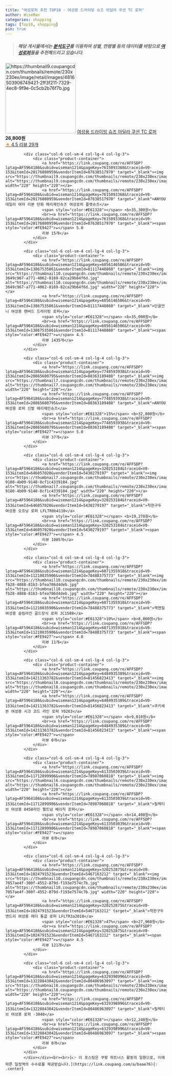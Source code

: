 ```yaml
---
title: "여성로퍼 추천 TOP10 - 여성용 드라이빙 슈즈 아딜라 쿠션 TC 로퍼"
author: WiseMan
categories: shopping
tags: [Top10, shopping]
pin: true
---
```


> ##### 해당 게시물에서는 [**분석도구**](https://itemscout.io/)를 이용하여 **성별**, **연령별** 등의 데이터를 바탕으로 [**여성로퍼**](https://link.coupang.com/a/baae76)들을 추천해드리고 있습니다.
<div class="container"><div class="row">
            <div class="col-6 col-sm-4 col-lg-4 col-lg-3">
                <div class="product-container">
                    <a href="https://link.coupang.com/re/AFFSDP?lptag=AF5964186&subid=wiseman1214&pageKey=6788390613&traceid=V0-153&itemId=15986493651&vendorItemId=83192194935" target="_blank"><img src="https://thumbnail9.coupangcdn.com/thumbnails/remote/230x230ex/image/retail/images/4816503906749421-2ff3f211-7329-4ec8-9f9e-0c5cb2b76f7b.jpg" alt="https://thumbnail9.coupangcdn.com/thumbnails/remote/230x230ex/image/retail/images/4816503906749421-2ff3f211-7329-4ec8-9f9e-0c5cb2b76f7b.jpg" width="220" height="220"></a>
                    <a href="https://link.coupang.com/re/AFFSDP?lptag=AF5964186&subid=wiseman1214&pageKey=6788390613&traceid=V0-153&itemId=15986493651&vendorItemId=83192194935" target="_blank">여성용 드라이빙 슈즈 아딜라 쿠션 TC 로퍼</a>
                    <span style="color:#E61328"></span> <b>26,800원</b>
                    <br><a href="https://link.coupang.com/re/AFFSDP?lptag=AF5964186&subid=wiseman1214&pageKey=6788390613&traceid=V0-153&itemId=15986493651&vendorItemId=83192194935" target="_blank"><span style="color:#FE9427">★</span> 4.5
                    리뷰 29개</a>
                </div>
            </div>
            
            <div class="col-6 col-sm-4 col-lg-4 col-lg-3">
                <div class="product-container">
                    <a href="https://link.coupang.com/re/AFFSDP?lptag=AF5964186&subid=wiseman1214&pageKey=7615093368&traceid=V0-153&itemId=20176880959&vendorItemId=87638517970" target="_blank"><img src="https://thumbnail9.coupangcdn.com/thumbnails/remote/230x230ex/image/vendor_inventory/8281/9e140a8da893a73259ffd09c0585c8f69a34b677a81ddb36c9c580418e98.jpg" alt="https://thumbnail9.coupangcdn.com/thumbnails/remote/230x230ex/image/vendor_inventory/8281/9e140a8da893a73259ffd09c0585c8f69a34b677a81ddb36c9c580418e98.jpg" width="220" height="220"></a>
                    <a href="https://link.coupang.com/re/AFFSDP?lptag=AF5964186&subid=wiseman1214&pageKey=7615093368&traceid=V0-153&itemId=20176880959&vendorItemId=87638517970" target="_blank">ANYOU 데일리 여자 리본 단화 메리제인슈즈 여성로퍼 플랫슈즈</a>
                    <span style="color:#E61328"></span> <b>35,300원</b>
                    <br><a href="https://link.coupang.com/re/AFFSDP?lptag=AF5964186&subid=wiseman1214&pageKey=7615093368&traceid=V0-153&itemId=20176880959&vendorItemId=87638517970" target="_blank"><span style="color:#FE9427">★</span> 5.0
                    리뷰 15개</a>
                </div>
            </div>
            
            <div class="col-6 col-sm-4 col-lg-4 col-lg-3">
                <div class="product-container">
                    <a href="https://link.coupang.com/re/AFFSDP?lptag=AF5964186&subid=wiseman1214&pageKey=6056146506&traceid=V0-153&itemId=13867535861&vendorItemId=81117448860" target="_blank"><img src="https://thumbnail10.coupangcdn.com/thumbnails/remote/230x230ex/image/retail/images/554164597340313-3649c967-a771-4062-8169-82ca29b64f6d.jpg" alt="https://thumbnail10.coupangcdn.com/thumbnails/remote/230x230ex/image/retail/images/554164597340313-3649c967-a771-4062-8169-82ca29b64f6d.jpg" width="220" height="220"></a>
                    <a href="https://link.coupang.com/re/AFFSDP?lptag=AF5964186&subid=wiseman1214&pageKey=6056146506&traceid=V0-153&itemId=13867535861&vendorItemId=81117448860" target="_blank">단골언니 여성용 랜버드 드라이빙 로퍼</a>
                    <span style="color:#E61328"></span> <b>35,090원</b>
                    <br><a href="https://link.coupang.com/re/AFFSDP?lptag=AF5964186&subid=wiseman1214&pageKey=6056146506&traceid=V0-153&itemId=13867535861&vendorItemId=81117448860" target="_blank"><span style="color:#FE9427">★</span> 4.5
                    리뷰 1435개</a>
                </div>
            </div>
            
            <div class="col-6 col-sm-4 col-lg-4 col-lg-3">
                <div class="product-container">
                    <a href="https://link.coupang.com/re/AFFSDP?lptag=AF5964186&subid=wiseman1214&pageKey=7748593938&traceid=V0-153&itemId=20865680795&vendorItemId=88363189488" target="_blank"><img src="https://thumbnail7.coupangcdn.com/thumbnails/remote/230x230ex/image/vendor_inventory/8831/afb1919f2461d76a7354921d5046ec76e6f6c564afbafc580c69f4b00f98.jpg" alt="https://thumbnail7.coupangcdn.com/thumbnails/remote/230x230ex/image/vendor_inventory/8831/afb1919f2461d76a7354921d5046ec76e6f6c564afbafc580c69f4b00f98.jpg" width="220" height="220"></a>
                    <a href="https://link.coupang.com/re/AFFSDP?lptag=AF5964186&subid=wiseman1214&pageKey=7748593938&traceid=V0-153&itemId=20865680795&vendorItemId=88363189488" target="_blank">ANYOU 여성용 로퍼 신발 메리제인슈즈</a>
                    <span style="color:#E61328">15%</span> <b>32,800원</b>
                    <br><a href="https://link.coupang.com/re/AFFSDP?lptag=AF5964186&subid=wiseman1214&pageKey=7748593938&traceid=V0-153&itemId=20865680795&vendorItemId=88363189488" target="_blank"><span style="color:#FE9427">★</span> 5.0
                    리뷰 37개</a>
                </div>
            </div>
            
            <div class="col-6 col-sm-4 col-lg-4 col-lg-3">
                <div class="product-container">
                    <a href="https://link.coupang.com/re/AFFSDP?lptag=AF5964186&subid=wiseman1214&pageKey=320253184&traceid=V0-153&itemId=646057020&vendorItemId=5430279197" target="_blank"><img src="https://thumbnail7.coupangcdn.com/thumbnails/remote/230x230ex/image/retail/images/2019/10/10/14/0/46f3d189-9180-4b09-9148-8cf1c4339104.jpg" alt="https://thumbnail7.coupangcdn.com/thumbnails/remote/230x230ex/image/retail/images/2019/10/10/14/0/46f3d189-9180-4b09-9148-8cf1c4339104.jpg" width="220" height="220"></a>
                    <a href="https://link.coupang.com/re/AFFSDP?lptag=AF5964186&subid=wiseman1214&pageKey=320253184&traceid=V0-153&itemId=646057020&vendorItemId=5430279197" target="_blank">착한구두 여성용 오프닝 로퍼 LFLTR0b4110</a>
                    <span style="color:#E61328"></span> <b>19,270원</b>
                    <br><a href="https://link.coupang.com/re/AFFSDP?lptag=AF5964186&subid=wiseman1214&pageKey=320253184&traceid=V0-153&itemId=646057020&vendorItemId=5430279197" target="_blank"><span style="color:#FE9427">★</span> 4.5
                    리뷰 1005개</a>
                </div>
            </div>
            
            <div class="col-6 col-sm-4 col-lg-4 col-lg-3">
                <div class="product-container">
                    <a href="https://link.coupang.com/re/AFFSDP?lptag=AF5964186&subid=wiseman1214&pageKey=6071355918&traceid=V0-153&itemId=11210835906&vendorItemId=78488375773" target="_blank"><img src="https://thumbnail10.coupangcdn.com/thumbnails/remote/230x230ex/image/retail/images/2021/09/07/18/3/ac543b34-fb28-4888-81b3-bfea786d4deb.jpg" alt="https://thumbnail10.coupangcdn.com/thumbnails/remote/230x230ex/image/retail/images/2021/09/07/18/3/ac543b34-fb28-4888-81b3-bfea786d4deb.jpg" width="220" height="220"></a>
                    <a href="https://link.coupang.com/re/AFFSDP?lptag=AF5964186&subid=wiseman1214&pageKey=6071355918&traceid=V0-153&itemId=11210835906&vendorItemId=78488375773" target="_blank">잭앤질 여성용 슬림라인 골드장식 로퍼 JC1588</a>
                    <span style="color:#E61328">10%</span> <b>8,860원</b>
                    <br><a href="https://link.coupang.com/re/AFFSDP?lptag=AF5964186&subid=wiseman1214&pageKey=6071355918&traceid=V0-153&itemId=11210835906&vendorItemId=78488375773" target="_blank"><span style="color:#FE9427">★</span> 4.0
                    리뷰 11개</a>
                </div>
            </div>
            
            <div class="col-6 col-sm-4 col-lg-4 col-lg-3">
                <div class="product-container">
                    <a href="https://link.coupang.com/re/AFFSDP?lptag=AF5964186&subid=wiseman1214&pageKey=6484935389&traceid=V0-153&itemId=14211363782&vendorItemId=81456823413" target="_blank"><img src="https://thumbnail8.coupangcdn.com/thumbnails/remote/230x230ex/image/rs_quotation_api/zwp5t4y1/335d898df38b45d3b1e69f1d25e8907d.jpg" alt="https://thumbnail8.coupangcdn.com/thumbnails/remote/230x230ex/image/rs_quotation_api/zwp5t4y1/335d898df38b45d3b1e69f1d25e8907d.jpg" width="220" height="220"></a>
                    <a href="https://link.coupang.com/re/AFFSDP?lptag=AF5964186&subid=wiseman1214&pageKey=6484935389&traceid=V0-153&itemId=14211363782&vendorItemId=81456823413" target="_blank">쿠키세븐 여성용 시크 코드 라인 로퍼 Y0263</a>
                    <span style="color:#E61328"></span> <b>9,010원</b>
                    <br><a href="https://link.coupang.com/re/AFFSDP?lptag=AF5964186&subid=wiseman1214&pageKey=6484935389&traceid=V0-153&itemId=14211363782&vendorItemId=81456823413" target="_blank"><span style="color:#FE9427">★</span> 
                    리뷰 0개</a>
                </div>
            </div>
            
            <div class="col-6 col-sm-4 col-lg-4 col-lg-3">
                <div class="product-container">
                    <a href="https://link.coupang.com/re/AFFSDP?lptag=AF5964186&subid=wiseman1214&pageKey=6133503039&traceid=V0-153&itemId=11712899906&vendorItemId=78987060818" target="_blank"><img src="https://thumbnail6.coupangcdn.com/thumbnails/remote/230x230ex/image/rs_quotation_api/bcbejpts/0836b3754c1345e181854d3ebbba3b8a.jpg" alt="https://thumbnail6.coupangcdn.com/thumbnails/remote/230x230ex/image/rs_quotation_api/bcbejpts/0836b3754c1345e181854d3ebbba3b8a.jpg" width="220" height="220"></a>
                    <a href="https://link.coupang.com/re/AFFSDP?lptag=AF5964186&subid=wiseman1214&pageKey=6133503039&traceid=V0-153&itemId=11712899906&vendorItemId=78987060818" target="_blank">릴렉티브 여성용 8458라인 첼트넘 베이직 로퍼</a>
                    <span style="color:#E61328"></span> <b>14,490원</b>
                    <br><a href="https://link.coupang.com/re/AFFSDP?lptag=AF5964186&subid=wiseman1214&pageKey=6133503039&traceid=V0-153&itemId=11712899906&vendorItemId=78987060818" target="_blank"><span style="color:#FE9427">★</span> 
                    리뷰 0개</a>
                </div>
            </div>
            
            <div class="col-6 col-sm-4 col-lg-4 col-lg-3">
                <div class="product-container">
                    <a href="https://link.coupang.com/re/AFFSDP?lptag=AF5964186&subid=wiseman1214&pageKey=320252875&traceid=V0-153&itemId=1024791523&vendorItemId=5467163212" target="_blank"><img src="https://thumbnail10.coupangcdn.com/thumbnails/remote/230x230ex/image/retail/images/706851342977166-7057ae4f-300f-4552-879d-f193e7574c7b.jpg" alt="https://thumbnail10.coupangcdn.com/thumbnails/remote/230x230ex/image/retail/images/706851342977166-7057ae4f-300f-4552-879d-f193e7574c7b.jpg" width="220" height="220"></a>
                    <a href="https://link.coupang.com/re/AFFSDP?lptag=AF5964186&subid=wiseman1214&pageKey=320252875&traceid=V0-153&itemId=1024791523&vendorItemId=5467163212" target="_blank">착한구두 앤드리 여성용 레더 통굽 로퍼 LFLTR3a2018</a>
                    <span style="color:#E61328">47%</span> <b>27,960원</b>
                    <br><a href="https://link.coupang.com/re/AFFSDP?lptag=AF5964186&subid=wiseman1214&pageKey=320252875&traceid=V0-153&itemId=1024791523&vendorItemId=5467163212" target="_blank"><span style="color:#FE9427">★</span> 4.5
                    리뷰 121개</a>
                </div>
            </div>
            
            <div class="col-6 col-sm-4 col-lg-4 col-lg-3">
                <div class="product-container">
                    <a href="https://link.coupang.com/re/AFFSDP?lptag=AF5964186&subid=wiseman1214&pageKey=6329398996&traceid=V0-153&itemId=13228843042&vendorItemId=80486963097" target="_blank"><img src="https://thumbnail8.coupangcdn.com/thumbnails/remote/230x230ex/image/rs_quotation_api/022unbck/22e23de6f3c8410dab42d98ade9675b7.jpg" alt="https://thumbnail8.coupangcdn.com/thumbnails/remote/230x230ex/image/rs_quotation_api/022unbck/22e23de6f3c8410dab42d98ade9675b7.jpg" width="220" height="220"></a>
                    <a href="https://link.coupang.com/re/AFFSDP?lptag=AF5964186&subid=wiseman1214&pageKey=6329398996&traceid=V0-153&itemId=13228843042&vendorItemId=80486963097" target="_blank">릴렉티브 여성용 로퍼 -3048</a>
                    <span style="color:#E61328"></span> <b>12,240원</b>
                    <br><a href="https://link.coupang.com/re/AFFSDP?lptag=AF5964186&subid=wiseman1214&pageKey=6329398996&traceid=V0-153&itemId=13228843042&vendorItemId=80486963097" target="_blank"><span style="color:#FE9427">★</span> 
                    리뷰 0개</a>
                </div>
            </div>
            </div></div><br><br>[👉 이 포스팅은 쿠팡 파트너스 활동의 일환으로, 이에 따른 일정액의 수수료를 제공받습니다.](https://link.coupang.com/a/baae76){: .center}